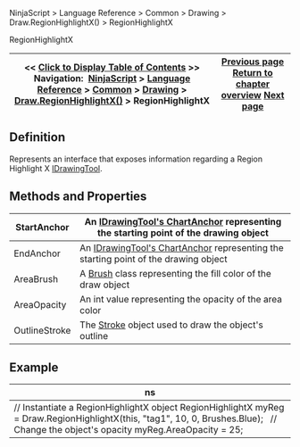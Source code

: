 ﻿
NinjaScript \> Language Reference \> Common \> Drawing \> Draw.RegionHighlightX() \> RegionHighlightX

RegionHighlightX

| \<\< [Click to Display Table of Contents](regionhighlightx.md) \>\> **Navigation:**     [NinjaScript](ninjascript-1.md) \> [Language Reference](language_reference_wip-1.md) \> [Common](common-1.md) \> [Drawing](drawing-1.md) \> [Draw.RegionHighlightX()](draw_regionhighlightx-1.md) \> RegionHighlightX | [Previous page](draw_regionhighlightx-1.md) [Return to chapter overview](draw_regionhighlightx-1.md) [Next page](draw_regionhighlighty-1.md) |
| --- | --- |
## Definition
Represents an interface that exposes information regarding a Region Highlight X [IDrawingTool](idrawingtool-1.md).
 
## Methods and Properties

| StartAnchor | An [IDrawingTool's ChartAnchor](idrawingtool-1.htm#chartanchor) representing the starting point of the drawing object |
| --- | --- |
| EndAnchor | An [IDrawingTool's ChartAnchor](idrawingtool-1.htm#chartanchor) representing the starting point of the drawing object |
| AreaBrush | A [Brush](http://msdn.microsoft.com/en-us/library/system.windows.media.brush(v=vs.110).aspx) class representing the fill color of the draw object |
| AreaOpacity | An int value representing the opacity of the area color |
| OutlineStroke | The [Stroke](stroke_class-1.md) object used to draw the object's outline |
## 
## 
## Example

| ns |
| --- |
| // Instantiate a RegionHighlightX object RegionHighlightX myReg \= Draw.RegionHighlightX(this, "tag1", 10, 0, Brushes.Blue);   // Change the object's opacity myReg.AreaOpacity \= 25; |
